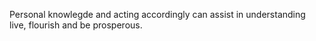Personal knowlegde and acting accordingly can assist in understanding live, flourish and be prosperous.
